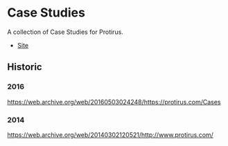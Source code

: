 # Case Studies

A collection of Case Studies for Protirus.

- [Site](https://protirus.github.io/casestudies/)

## Historic

### 2016

https://web.archive.org/web/20160503024248/https://protirus.com/Cases

### 2014

https://web.archive.org/web/20140302120521/http://www.protirus.com/
